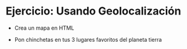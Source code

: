 # Ejercicio: Usando Geolocalización

- Crea un mapa en HTML

- Pon chinchetas en tus 3 lugares favoritos del planeta tierra
